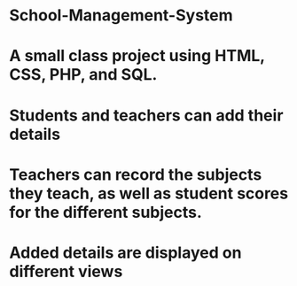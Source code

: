 # School-Management-System
# A small class project using HTML, CSS, PHP, and SQL.
# Students and teachers can add their details
# Teachers can record the subjects they teach, as well as student scores for the different subjects.
# Added details are displayed on different views
